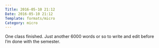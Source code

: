 ```yaml
---
Title: 2016-05-10 21:12
Date: 2016-05-10 21:12
Template: formats/micro
Category: micro
---
```


One class finished. Just another 6000 words or so to write and edit before I’m done with the semester.
